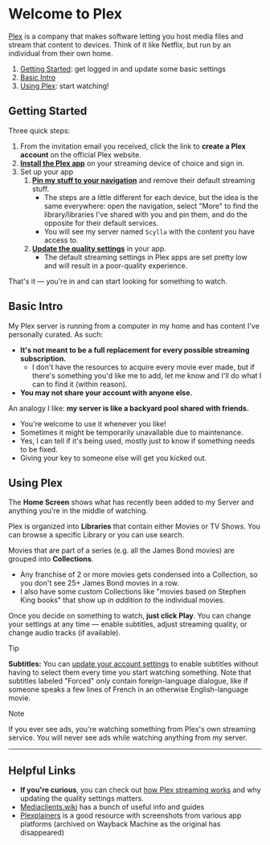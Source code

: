 # Welcome to Plex

[Plex](https://www.plex.tv/) is a company that makes software letting you host media files and stream that content to devices. Think of it like Netflix, but run by an individual from their own home.

1. [Getting Started](#getting-started): get logged in and update some basic settings
2. [Basic Intro](#basic-intro)
3. [Using Plex](#using-plex): start watching!

## Getting Started

Three quick steps:

1. From the invitation email you received, click the link to **create a Plex account** on the official Plex website.
2. **[Install the Plex app](https://www.plex.tv/apps-devices/)** on your streaming device of choice and sign in.
3. Set up your app
   1. **[Pin my stuff to your navigation](https://support.plex.tv/articles/customizing-the-apps/#toc-0)** and remove their default streaming stuff.
      * The steps are a little different for each device, but the idea is the same everywhere: open the navigation, select "More" to find the library/libraries I've shared with you and pin them, and do the opposite for their default services.
      * You will see my server named `Scylla` with the content you have access to.
   2. **[Update the quality settings](Guides/QualitySettings.md)** in your app.
      * The default streaming settings in Plex apps are set pretty low and will result in a poor-quality experience.

That's it — you're in and can start looking for something to watch.

## Basic Intro
My Plex server is running from a computer in my home and has content I've personally curated. As such:

* **It's not meant to be a full replacement for every possible streaming subscription.**
  * I don't have the resources to acquire every movie ever made, but if there's something you'd like me to add, let me know and I'll do what I can to find it (within reason).
* **You may not share your account with anyone else.**

An analogy I like: **my server is like a backyard pool shared with friends.**
* You're welcome to use it whenever you like!
* Sometimes it might be temporarily unavailable due to maintenance.
* Yes, I can tell if it's being used, mostly just to know if something needs to be fixed.
* Giving your key to someone else will get you kicked out.

## Using Plex
The **Home Screen** shows what has recently been added to my Server and anything you're in the middle of watching.

Plex is organized into **Libraries** that contain either Movies or TV Shows. You can browse a specific Library or you can use search.

Movies that are part of a series (e.g. all the James Bond movies) are grouped into **Collections**.
  * Any franchise of 2 or more movies gets condensed into a Collection, so you don't see 25+ James Bond movies in a row.
  * I also have some custom Collections like "movies based on Stephen King books" that show up _in addition to_ the individual movies.

Once you decide on something to watch, **just click Play**. You can change your settings at any time — enable subtitles, adjust streaming quality, or change audio tracks (if available).

> [!TIP]
> **Subtitles:** You can [update your account settings](Guides/AccountSettings.md) to enable subtitles without having to select them every time you start watching something.
> Note that subtitles labeled "Forced" _only_ contain foreign-language dialogue, like if someone speaks a few lines of French in an otherwise English-language movie.


> [!NOTE]
> If you ever see ads, you're watching something from Plex's own streaming service. You will never see ads while watching anything from my server.

-----

## Helpful Links
* **If you're curious**, you can check out [how Plex streaming works](Guides/HowItWorks.md) and why updating the quality settings matters.
* [Mediaclients.wiki](https://mediaclients.wiki/en/Plex) has a bunch of useful info and guides
* [Plexplainers](https://web.archive.org/web/20250317201942/http://plxplainers.xyz/) is a good resource with screenshots from various app platforms (archived on Wayback Machine as the original has disappeared)

